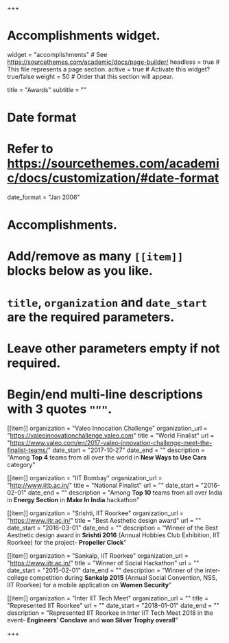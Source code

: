 +++
# Accomplishments widget.
widget = "accomplishments"  # See https://sourcethemes.com/academic/docs/page-builder/
headless = true  # This file represents a page section.
active = true  # Activate this widget? true/false
weight = 50  # Order that this section will appear.

title = "Awards"
subtitle = ""

# Date format
#   Refer to https://sourcethemes.com/academic/docs/customization/#date-format
date_format = "Jan 2006"

# Accomplishments.
#   Add/remove as many `[[item]]` blocks below as you like.
#   `title`, `organization` and `date_start` are the required parameters.
#   Leave other parameters empty if not required.
#   Begin/end multi-line descriptions with 3 quotes `"""`.

[[item]]
  organization = "Valeo Innocation Challenge"
  organization_url = "https://valeoinnovationchallenge.valeo.com"
  title = "World Finalist"
  url = "https://www.valeo.com/en/2017-valeo-innovation-challenge-meet-the-finalist-teams/"
  date_start = "2017-10-27"
  date_end = ""
  description = "Among **Top 4** teams from all over the world in **New Ways to Use Cars** category"

[[item]]
  organization = "IIT Bombay"
  organization_url = "http://www.iitb.ac.in/"
  title = "National Finalist"
  url = ""
  date_start = "2016-02-01"
  date_end = ""
  description = "Among **Top 10** teams from all over India in **Energy Section** in **Make In India** hackathon"
  
[[item]]
  organization = "Srishti, IIT Roorkee"
  organization_url = "https://www.iitr.ac.in/"
  title = "Best Aesthetic design award"
  url = ""
  date_start = "2016-03-01"
  date_end = ""
  description = "Winner of the Best Aesthetic design award in **Srishti 2016** (Annual Hobbies Club Exhibition, IIT Roorkee) for the project- **Propeller Clock**"

[[item]]
  organization = "Sankalp, IIT Roorkee"
  organization_url = "https://www.iitr.ac.in/"
  title = "Winner of Social Hackathon"
  url = ""
  date_start = "2015-02-01"
  date_end = ""
  description = "Winner of the inter-college competition during **Sankalp 2015** (Annual Social Convention, NSS, IIT Roorkee) for a mobile application on **Women Security**"

[[item]]
  organization = "Inter IIT Tech Meet"
  organization_url = ""
  title = "Represented IIT Roorkee"
  url = ""
  date_start = "2018-01-01"
  date_end = ""
  description = "Represented IIT Roorkee in Inter IIT Tech Meet 2018 in the event- **Engineers’ Conclave** and **won Silver Trophy overall**"

+++
